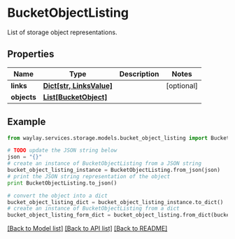 # BucketObjectListing

List of storage object representations.

## Properties

Name | Type | Description | Notes
------------ | ------------- | ------------- | -------------
**links** | [**Dict[str, LinksValue]**](LinksValue.md) |  | [optional] 
**objects** | [**List[BucketObject]**](BucketObject.md) |  | 

## Example

```python
from waylay.services.storage.models.bucket_object_listing import BucketObjectListing

# TODO update the JSON string below
json = "{}"
# create an instance of BucketObjectListing from a JSON string
bucket_object_listing_instance = BucketObjectListing.from_json(json)
# print the JSON string representation of the object
print BucketObjectListing.to_json()

# convert the object into a dict
bucket_object_listing_dict = bucket_object_listing_instance.to_dict()
# create an instance of BucketObjectListing from a dict
bucket_object_listing_form_dict = bucket_object_listing.from_dict(bucket_object_listing_dict)
```
[[Back to Model list]](../README.md#documentation-for-models) [[Back to API list]](../README.md#documentation-for-api-endpoints) [[Back to README]](../README.md)


